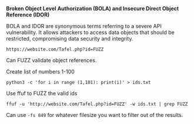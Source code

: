 **Broken Object Level Authorization (BOLA) and Insecure Direct Object Reference (IDOR)**

BOLA and IDOR are synonymous terms referring to a severe API vulnerability. It allows attackers to access data objects that should be restricted, compromising data security and integrity.

```
https://website.com/Tafel.php?id=FUZZ
```

Can FUZZ validate object references.

Create list of numbers 1-100
```
python3 -c 'for i in range (1,101): print(i)' > ids.txt
```

Use ffuf to FUZZ the valid ids
```
ffuf -u 'http://website.com/Tafel.php?id=FUZZ' -w ids.txt | grep FUZZ
```

Can use `-fs 849` for whatever filesize you want to filter out of the results.